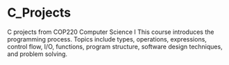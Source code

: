 # C_Projects
C projects from COP220 Computer Science I
This course introduces the programming process. 
Topics include types, operations, expressions, control flow, I/O, functions, program structure, software design techniques, 
and problem solving. 

